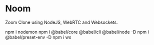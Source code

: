 # Noom

Zoom Clone using NodeJS, WebRTC and Websockets.

npm i nodemon
npm i @babel/core @babel/cli @babel/node -D
npm i @babel/preset-env -D
npm i ws